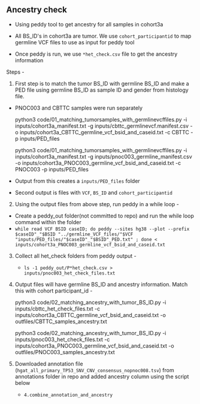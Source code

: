 ## Ancestry check

- Using peddy tool to get ancestry for all samples in cohort3a

- All BS_ID's in cohort3a  are tumor. We use `cohort_participantid` to map germline VCF files to use as input for peddy tool

- Once peddy is run, we use `*het_check.csv` file to get the ancestry information

Steps -

1. First step is to match the tumor BS_ID with germline BS_ID and make a PED file using germline BS_ID as sample ID and gender from histology file.
  - PNOC003 and CBTTC samples were run separately

      python3 code/01_matching_tumorsamples_with_germlinevcffiles.py
        -i inputs/cohort3a_manifest.txt -g inputs/cbttc_germlinevcf.manifest.csv
        -o inputs/cohort3a_CBTTC_germline_vcf_bsid_and_caseid.txt -c CBTTC -p inputs/PED_files

      python3 code/01_matching_tumorsamples_with_germlinevcffiles.py
        -i inputs/cohort3a_manifest.txt -g inputs/pnoc003_germline_manifest.csv
        -o inputs/cohort3a_PNOC003_germline_vcf_bsid_and_caseid.txt -c PNOC003 -p inputs/PED_files

  - Output from this creates a `inputs/PED_files` folder
  - Second output is files with `VCF`, `BS_ID` and `cohort_participantid`


2. Using the output files from above step, run peddy in a while loop -
  - Create a peddy_out folder(not committed to repo) and run the while loop command within the folder
  - `while read VCF BSID caseID; do peddy --sites hg38 --plot --prefix  $caseID"_"$BSID "../germline_VCF_files/"$VCF "inputs/PED_files/"$caseID"_"$BSID"_PED.txt" ; done < inputs/cohort3a_PNOC003_germline_vcf_bsid_and_caseid.txt`


3. Collect all het_check folders from peddy output -
    - `ls -1 peddy_out/P*het_check.csv > inputs/pnoc003_het_check_files.txt`


4. Output files will have germline BS_ID and ancestry information. Match this with cohort participant_id -

    python3 code/02_matching_ancestry_with_tumor_BS_ID.py
      -i inputs/cbttc_het_check_files.txt -c inputs/cohort3a_CBTTC_germline_vcf_bsid_and_caseid.txt
      -o outfiles/CBTTC_samples_ancestry.txt

    python3 code/02_matching_ancestry_with_tumor_BS_ID.py
      -i inputs/pnoc003_het_check_files.txt -c inputs/cohort3a_PNOC003_germline_vcf_bsid_and_caseid.txt
      -o  outfiles/PNOC003_samples_ancestry.txt


5. Downloaded annotation file (`hgat_all_primary_TP53_SNV_CNV_consensus_nopnoc008.tsv`)  from annotations folder in repo and added ancestry column using the script below
      - `4.combine_annotation_and_ancestry`
